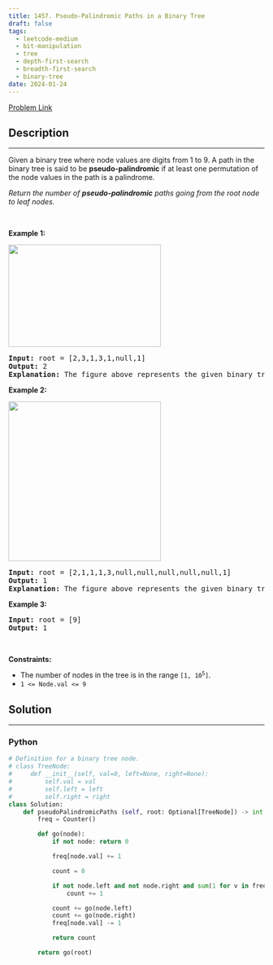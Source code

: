 ```yaml
---
title: 1457. Pseudo-Palindromic Paths in a Binary Tree
draft: false
tags: 
  - leetcode-medium
  - bit-manipulation
  - tree
  - depth-first-search
  - breadth-first-search
  - binary-tree
date: 2024-01-24
---
```


[Problem Link](https://leetcode.com/problems/pseudo-palindromic-paths-in-a-binary-tree/)

## Description

---
<p>Given a binary tree where node values are digits from 1 to 9. A path in the binary tree is said to be <strong>pseudo-palindromic</strong> if at least one permutation of the node values in the path is a palindrome.</p>

<p><em>Return the number of <strong>pseudo-palindromic</strong> paths going from the root node to leaf nodes.</em></p>

<p>&nbsp;</p>
<p><strong class="example">Example 1:</strong></p>

<p><img alt="" src="https://assets.leetcode.com/uploads/2020/05/06/palindromic_paths_1.png" style="width: 300px; height: 201px;" /></p>

<pre>
<strong>Input:</strong> root = [2,3,1,3,1,null,1]
<strong>Output:</strong> 2 
<strong>Explanation:</strong> The figure above represents the given binary tree. There are three paths going from the root node to leaf nodes: the red path [2,3,3], the green path [2,1,1], and the path [2,3,1]. Among these paths only red path and green path are pseudo-palindromic paths since the red path [2,3,3] can be rearranged in [3,2,3] (palindrome) and the green path [2,1,1] can be rearranged in [1,2,1] (palindrome).
</pre>

<p><strong class="example">Example 2:</strong></p>

<p><strong><img alt="" src="https://assets.leetcode.com/uploads/2020/05/07/palindromic_paths_2.png" style="width: 300px; height: 314px;" /></strong></p>

<pre>
<strong>Input:</strong> root = [2,1,1,1,3,null,null,null,null,null,1]
<strong>Output:</strong> 1 
<strong>Explanation:</strong> The figure above represents the given binary tree. There are three paths going from the root node to leaf nodes: the green path [2,1,1], the path [2,1,3,1], and the path [2,1]. Among these paths only the green path is pseudo-palindromic since [2,1,1] can be rearranged in [1,2,1] (palindrome).
</pre>

<p><strong class="example">Example 3:</strong></p>

<pre>
<strong>Input:</strong> root = [9]
<strong>Output:</strong> 1
</pre>

<p>&nbsp;</p>
<p><strong>Constraints:</strong></p>

<ul>
	<li>The number of nodes in the tree is in the range <code>[1, 10<sup>5</sup>]</code>.</li>
	<li><code>1 &lt;= Node.val &lt;= 9</code></li>
</ul>


## Solution

---
### Python
``` py title='pseudo-palindromic-paths-in-a-binary-tree'
# Definition for a binary tree node.
# class TreeNode:
#     def __init__(self, val=0, left=None, right=None):
#         self.val = val
#         self.left = left
#         self.right = right
class Solution:
    def pseudoPalindromicPaths (self, root: Optional[TreeNode]) -> int:
        freq = Counter()

        def go(node):
            if not node: return 0

            freq[node.val] += 1

            count = 0

            if not node.left and not node.right and sum(1 for v in freq.values() if v % 2 == 1) <= 1:
                count += 1

            count += go(node.left)
            count += go(node.right)
            freq[node.val] -= 1

            return count

        return go(root)

```

